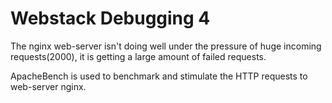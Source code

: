 # Webstack Debugging 4

The nginx web-server isn't doing well under the pressure of huge incoming requests(2000), it is getting a large amount of failed requests.

ApacheBench is used to benchmark and stimulate the HTTP requests to web-server nginx. 
